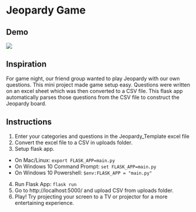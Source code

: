 # Jeopardy Game

## Demo
![](example.gif)

## Inspiration
For game night, our friend group wanted to play Jeopardy with our own questions. This mini project made game setup easy. Questions were written on an excel sheet which was then converted to a CSV file. This flask app automatically parses those questions from the CSV file to construct the Jeopardy board.

## Instructions
1. Enter your categories and questions in the Jeopardy_Template excel file
2. Convert the excel file to a CSV in uploads folder.
3. Setup flask app.

- On Mac/Linux: `export FLASK_APP=main.py`
- On Windows 10 Command Prompt: `set FLASK_APP=main.py`
- On Windows 10 Powershell: `$env:FLASK_APP = "main.py"`

4. Run Flask App: `flask run`
5. Go to http://localhost:5000/ and upload CSV from uploads folder.
6. Play! Try projecting your screen to a TV or projector for a more entertaining experience.
